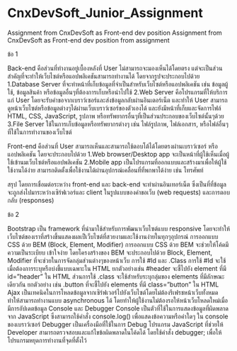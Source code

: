 # CnxDevSoft_Junior_Assignment
Assignment from CnxDevSoft as Front-end dev position
Assignment from CnxDevSoft as Front-end dev position from assignment

ข้อ 1

Back-end คือส่วนที่ทำงานอยู่เบื้องหลังที่ User ไม่สามารถจะมองเห็นได้โดยตรง แต่จะเป็นส่วนสำคัญที่จะทำให้เว็บไซต์หรือแอปพลิเคชันสามารถทำงานได้ โดยจากรูปจะประกอบไปด้วย 1.Database Server ที่จะทำหน้าที่เก็บข้อมูลที่จำเป็นสำหรับเว็บไซต์หรือแอปพลิเคชัน เช่น ข้อมูลผู้ใช้, ข้อมูลสินค้า หรือข้อมูลอื่นๆที่ต้องการเก็บหรือนำไปใช้ 2.Web Server คือโปรแกรมที่ให้บริการแก่ User โดยจะรับคำขอจากเบราว์เซอร์และส่งข้อมูลกลับผ่านอินเตอร์เน็ต และทำให้ User สามารถดูหน้าเว็บไซต์หรือข้อมูลต่างๆได้ผ่านเว็บเบราว์เซอร์ของตัวเองได้ และยังมีหน้าที่เก็บและจัดการไฟล์ HTML, CSS, JavaScript, รูปภาพ หรือทรัพยากรอื่นๆที่เป็นส่วนประกอบของเว็บไซต์นั้นๆด้วย 3.File Server ใช้ในการเก็บข้อมูลหรือทรัพยากรต่างๆ เช่น ไฟล์รูปภาพ, ไฟล์เอกสาร, หรือไฟล์อื่นๆที่ใช้ในการทำงานของเว็บไซต์

Front-end คือส่วนที่ User สามารถเห็นและสามารถใช้ตอบโต้ได้โดยตรงผ่านเบราว์เซอร์ หรือแอปพลิเคชัน โดยจะประกอบไปด้วย 1.Web browser/Desktop app จะเป็นหน้าที่ผู้ใช้เห็นเมื่อผู้ใช้เข้านมเว็บไซต์หรือแอปพลิเคชัน 2.Mobile app เป็นโปรแกรมที่ออกแบบและสร้างมาเพื่อให้ผู้ใช้ใช้งานได้ง่าย สามารถติดตั้งเพื่อใช้งานได้ผ่านอุปกรณ์เคลื่อนที่ที่พกพาได้ง่าย เช่น โทรศัพท์

สรุป โดยการเชื่อมต่อระหว่าง front-end และ back-end จะทำผ่านอินเทอร์เน็ต ซึ่งเป็นที่ที่ข้อมูลจะถูกส่งไปมาระหว่างเซิร์ฟเวอร์และ client ในรูปแบบของคำขอเว็บ (web requests) และการตอบกลับ (responses)

ข้อ 2

Bootstrap เป็น framework ที่นำมาใช้สำหรับการพัฒนาเว็บไซต์แบบ responsive โดยจะทำให้เว็บไซต์ของเราที่สร้างขึ้นแสดงผลเป็เว็บไซต์ที่สวยงามและใช้งานง่ายในทุกๆอุปกรณ์ การออกแบบ CSS ด้วย BEM (Block, Element, Modifier) การออกแบบ CSS ด้วย BEM จะช่วยให้โค้ดมีความเป็นระเบียบ เข้าใจง่าย โดยโครงสร้างของ BEM จะประกอบไปด้วย Block, Element, Modifier ที่จะช่วยในการจัดกลุ่มส่วนต่างๆของหน้าเว็บ การใช้ #Id และ .Class การใช้ #Id จะใช้เมื่อต้องการระบุหรือบ่งชี้แบบเฉพาะใน HTML ยกตัวอย่างเช่น #header จะชี้ไปยัง element ที่มี id=”header” ใน HTML ส่วนการใช้ .class จะใช้สำหรับระบุกลุ่มของ elements ที่มีลักษณะเดียวกัน ยกตัวอย่าง เช่น .button ที่จะชี้ไปยัง elements ที่มี class=”button” ใน HTML Ajax เป็นเทคนิคในการโหลดข้อมูลจากเซิร์ฟเวอร์ไปยังเว็บไซต์โดยไม่ต้องรีเฟรชหน้าเว็บทั้งหมด ทำให้สามารถทำงานแบบ asynchronous ได้ โดยทำให้ผู้ใช้งานไม่ต้องรอให้หน้าเว็บโหลดใหม่เมื่อมีการอัปเดตข้อมูล Console และ Debugger Console เป็นตัวที่ใช้ในการแสดงข้อมูลที่ผิดพลาดจาก JavaScript ซึ่งสามารถใช้คำสั่ง console.log() เพื่อแสดงข้อความหรือค่าใดๆ ใน console ของเบราว์เซอร์ Debugger เป็นเครื่องมือที่ใช้ในการ Debug โปรแกรม JavaScript ที่ช่วยให้ Developer สามารถตรวจสอบและแก้ไขข้อผิดพลาดในโค้ดได้ โดยใช้คำสั่ง debugger; เพื่อให้โปรแกรมหยุดการทำงานที่จุดที่ตั้งไว้
